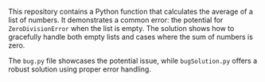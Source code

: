 This repository contains a Python function that calculates the average of a list of numbers. It demonstrates a common error: the potential for `ZeroDivisionError` when the list is empty.  The solution shows how to gracefully handle both empty lists and cases where the sum of numbers is zero.

The `bug.py` file showcases the potential issue, while `bugSolution.py` offers a robust solution using proper error handling.